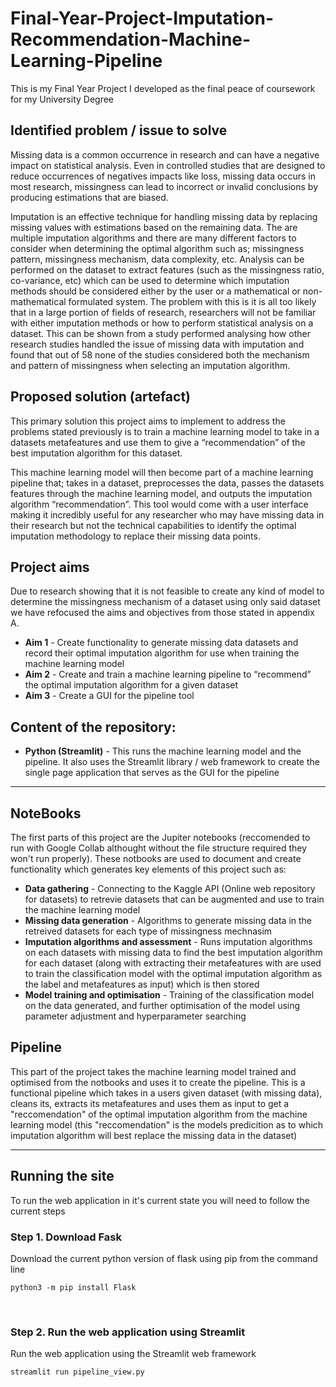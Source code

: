 # Final-Year-Project-Imputation-Recommendation-Machine-Learning-Pipeline
This is my Final Year Project I developed as the final peace of coursework for my University Degree

## Identified problem / issue to solve
Missing data is a common occurrence in research and can have a negative impact on statistical analysis. Even in controlled studies that are designed to reduce occurrences of negatives impacts like loss, missing data occurs in most research, missingness can lead to incorrect or invalid conclusions by producing estimations that are biased.

Imputation is an effective technique for handling missing data by replacing missing values with estimations based on the remaining data. The are multiple imputation algorithms and there are many different factors to consider when determining the optimal algorithm such as; missingness pattern, missingness mechanism, data complexity, etc. Analysis can be performed on the dataset to extract features (such as the missingness ratio, co-variance, etc) which can be used to determine which imputation methods should be considered either by the user or a mathematical or non-mathematical formulated system. The problem with this is it is all too likely that in a large portion of fields of research, researchers will not be familiar with either imputation methods or how to perform statistical analysis on a dataset. This can be shown from a study performed analysing how other research studies handled the issue of missing data with imputation and found that out of 58 none of the studies considered both the mechanism and pattern of missingness when selecting an imputation algorithm.


## Proposed solution (artefact)
This primary solution this project aims to implement to address the problems stated previously is to train a machine learning model to take in a datasets metafeatures and use them to give a “recommendation” of the best imputation algorithm for this dataset.

This machine learning model will then become part of a machine learning pipeline that; takes in a dataset, preprocesses the data, passes the datasets features through the machine learning model, and outputs the imputation algorithm “recommendation”. This tool would come with a user interface making it incredibly useful for any researcher who may have missing data in their research but not the technical capabilities to identify the optimal imputation methodology to replace their missing data points.


## Project aims
Due to research showing that it is not feasible to create any kind of model to determine the missingness mechanism of a dataset using only said dataset we have refocused the aims and objectives from those stated in appendix A.
-	**Aim 1** - Create functionality to generate missing data datasets and record their optimal imputation algorithm for use when training the machine learning model
-	**Aim 2** - Create and train a machine learning pipeline to “recommend” the optimal imputation algorithm for a given dataset
-	**Aim 3** - Create a GUI for the pipeline tool


## Content of the repository:
  - **Python (Streamlit)** - This runs the machine learning model and the pipeline. It also uses the Streamlit library / web framework to create the single page application that serves as the GUI for the pipeline

---
## NoteBooks
The first parts of this project are the Jupiter notebooks (reccomended to run with Google Collab althought without the file structure required they won't run properly). These notbooks are used to document and create functionality which generates key elements of this project such as:
  - **Data gathering** - Connecting to the Kaggle API (Online web repository for datasets) to retrevie datasets that can be augmented and use to train the machine learning model
  - **Missing data generation** - Algorithms to generate missing data in the retreived datasets for each type of missingness mechnasim
  - **Imputation algorithms and assessment** - Runs imputation algorithms on each datasets with missing data to find the best imputation algorithm for each dataset (along with extracting their metafeatures with are used to train the classification model with the optimal imputation algorithm as the label and metafeatures as input) which is then stored
  - **Model training and optimisation** - Training of the classification model on the data generated, and further optimisation of the model using parameter adjustment and hyperparameter searching


## Pipeline
This part of the project takes the machine learning model trained and optimised from the notbooks and uses it to create the pipeline. This is a functional pipeline which takes in a users given dataset (with missing data), cleans its, extracts its metafeatures and uses them as input to get a "reccomendation" of the optimal imputation algorithm from the machine learning model (this "reccomendation" is the models predicition as to which imputation algorithm will best replace the missing data in the dataset)

---

## Running the site
To run the web application in it's current state you will need to follow the current steps


### Step 1. Download Fask
Download the current python version of flask using pip from the command line
```
python3 -m pip install Flask
```
<br>


### Step 2. Run the web application using Streamlit
Run the web application using the Streamlit web framework
```
streamlit run pipeline_view.py
```
<br>


